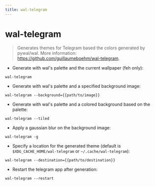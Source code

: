 ```yaml
---
title: wal-telegram
---
```

# wal-telegram

> Generates themes for Telegram based the colors generated by pywal/wal.
> More information: <https://github.com/guillaumeboehm/wal-telegram>.

- Generate with wal's palette and the current wallpaper (feh only):

`wal-telegram`

- Generate with wal's palette and a specified background image:

`wal-telegram --background={{path/to/image}}`

- Generate with wal's palette and a colored background based on the palette:

`wal-telegram --tiled`

- Apply a gaussian blur on the background image:

`wal-telegram -g`

- Specify a location for the generated theme (default is `$XDG_CACHE_HOME/wal-telegram` or `~/.cache/wal-telegram`):

`wal-telegram --destination={{path/to/destination}}`

- Restart the telegram app after generation:

`wal-telegram --restart`

